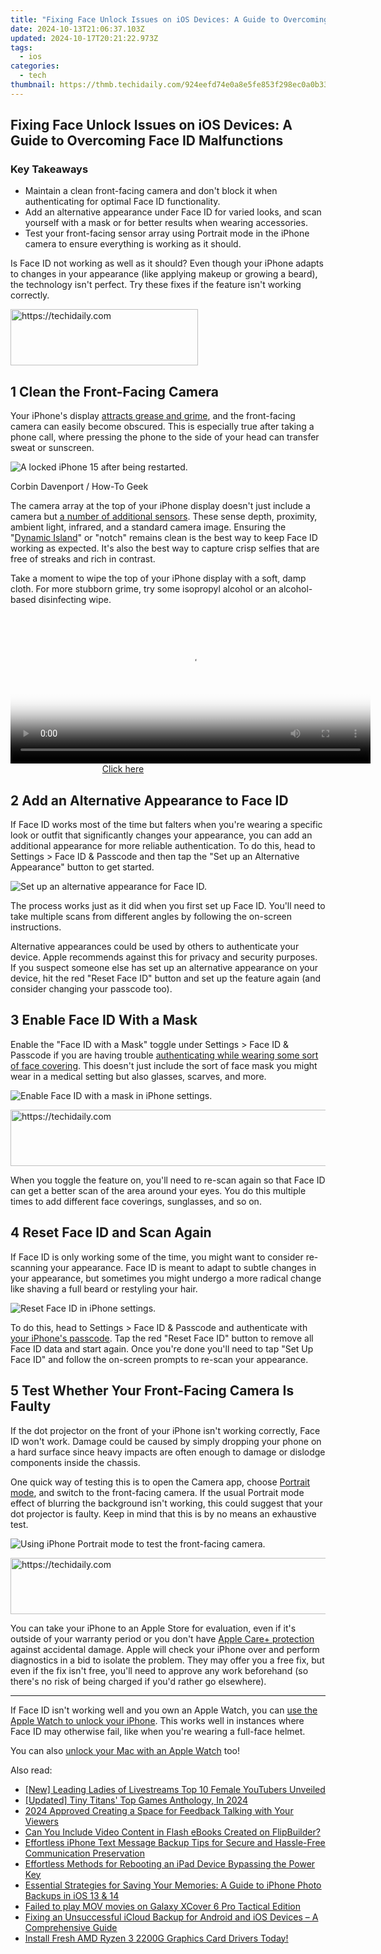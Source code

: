 ```yaml
---
title: "Fixing Face Unlock Issues on iOS Devices: A Guide to Overcoming Face ID Malfunctions"
date: 2024-10-13T21:06:37.103Z
updated: 2024-10-17T20:21:22.973Z
tags:
  - ios
categories:
  - tech
thumbnail: https://thmb.techidaily.com/924eefd74e0a8e5fe853f298ec0a0b33bfecd9ce28f70a0090979c17f5a4bfa6.jpg
---
```


## Fixing Face Unlock Issues on iOS Devices: A Guide to Overcoming Face ID Malfunctions

### Key Takeaways

* Maintain a clean front-facing camera and don't block it when authenticating for optimal Face ID functionality.
* Add an alternative appearance under Face ID for varied looks, and scan yourself with a mask or for better results when wearing accessories.
* Test your front-facing sensor array using Portrait mode in the iPhone camera to ensure everything is working as it should.

 Is Face ID not working as well as it should? Even though your iPhone adapts to changes in your appearance (like applying makeup or growing a beard), the technology isn't perfect. Try these fixes if the feature isn't working correctly.

<!-- affiliate ads begin -->
<a href="https://aligracehair.sjv.io/c/5597632/1948876/19272" target="_top" id="1948876">
  <img src="//a.impactradius-go.com/display-ad/19272-1948876" border="0" alt="https://techidaily.com" width="300" height="90"/>
</a>
<img height="0" width="0" src="https://aligracehair.sjv.io/i/5597632/1948876/19272" style="position:absolute;visibility:hidden;" border="0" />
<!-- affiliate ads end -->

## 1  Clean the Front-Facing Camera 

 Your iPhone's display [attracts grease and grime](https://extra-lessons.techidaily.com/premier-selection-freepluspaid-iphone-cinema-apps-reviewed/), and the front-facing camera can easily become obscured. This is especially true after taking a phone call, where pressing the phone to the side of your head can transfer sweat or sunscreen.

![A locked iPhone 15 after being restarted.](https://static1.howtogeekimages.com/wordpress/wp-content/uploads/2024/08/53212310177_51b1180108_o.jpg) 

Corbin Davenport / How-To Geek

 The camera array at the top of your iPhone display doesn't just include a camera but [a number of additional sensors](https://youtube-stream.techidaily.com/new-game-masters-top-ten-female-gaming-influencers/). These sense depth, proximity, ambient light, infrared, and a standard camera image. Ensuring the "[Dynamic Island](https://screen-capture.techidaily.com/2024-approved-time-traveling-tactics-top-7-historic-battles-reimagined/)" or "notch" remains clean is the best way to keep Face ID working as expected. It's also the best way to capture crisp selfies that are free of streaks and rich in contrast.

 Take a moment to wipe the top of your iPhone display with a soft, damp cloth. For more stubborn grime, try some isopropyl alcohol or an alcohol-based disinfecting wipe.

<!-- affiliate ads begin -->
<span id="1982499">
					<video width="576" height="240" style="cursor:pointer"
           poster="//a.impactradius-go.com/display-clicktoplayimage/1982499.png"
           onclick="if(!this.playClicked){this.play();this.setAttribute('controls',true);this.playClicked=true;}">
	   <source src="//a.impactradius-go.com/display-ad/22993-1982499">
	   <img src="//a.impactradius-go.com/display-clicktoplayimage/1982499.png" style="border: none; height: 100%; width: 100%; object-fit: contain">
	</video>
	<div style="width:360px;text-align:center"><a href="javascript:window.open(decodeURIComponent('https%3A%2F%2Fhomestyler.sjv.io%2Fc%2F5597632%2F1982499%2F22993'), '_blank');void(0);">Click here</a></div>
</span>
<img height="0" width="0" src="https://imp.pxf.io/i/5597632/1982499/22993" style="position:absolute;visibility:hidden;" border="0" />
<!-- affiliate ads end -->

## 2  Add an Alternative Appearance to Face ID 

 If Face ID works most of the time but falters when you're wearing a specific look or outfit that significantly changes your appearance, you can add an additional appearance for more reliable authentication. To do this, head to Settings > Face ID & Passcode and then tap the "Set up an Alternative Appearance" button to get started.

![Set up an alternative appearance for Face ID.](https://static1.howtogeekimages.com/wordpress/wp-content/uploads/2024/08/screenshot-2024-08-08-at-11-12-50.png) 

 The process works just as it did when you first set up Face ID. You'll need to take multiple scans from different angles by following the on-screen instructions.

 Alternative appearances could be used by others to authenticate your device. Apple recommends against this for privacy and security purposes. If you suspect someone else has set up an alternative appearance on your device, hit the red "Reset Face ID" button and set up the feature again (and consider changing your passcode too).

## 3  Enable Face ID With a Mask 

 Enable the "Face ID with a Mask" toggle under Settings > Face ID & Passcode if you are having trouble [authenticating while wearing some sort of face covering](https://pokemon-go-android.techidaily.com/in-2024-ipogo-will-be-the-new-ispoofer-on-realme-c67-5g-drfone-by-drfone-virtual-android/). This doesn't just include the sort of face mask you might wear in a medical setting but also glasses, scarves, and more.

![Enable Face ID with a mask in iPhone settings.](https://static1.howtogeekimages.com/wordpress/wp-content/uploads/2024/08/screenshot-2024-08-08-at-11-13-05.png) 

<!-- affiliate ads begin -->
<a href="https://imp.i357552.net/c/5597632/1001446/11832" target="_top" id="1001446">
  <img src="//a.impactradius-go.com/display-ad/11832-1001446" border="0" alt="https://techidaily.com" width="728" height="90"/>
</a>
<img height="0" width="0" src="https://imp.i357552.net/i/5597632/1001446/11832" style="position:absolute;visibility:hidden;" border="0" />
<!-- affiliate ads end -->

 When you toggle the feature on, you'll need to re-scan again so that Face ID can get a better scan of the area around your eyes. You do this multiple times to add different face coverings, sunglasses, and so on.

## 4  Reset Face ID and Scan Again 

 If Face ID is only working some of the time, you might want to consider re-scanning your appearance. Face ID is meant to adapt to subtle changes in your appearance, but sometimes you might undergo a more radical change like shaving a full beard or restyling your hair.

![Reset Face ID in iPhone settings.](https://static1.howtogeekimages.com/wordpress/wp-content/uploads/2024/08/screenshot-2024-08-08-at-11-13-18.png) 

 To do this, head to Settings > Face ID & Passcode and authenticate with [your iPhone's passcode](https://fox-info.techidaily.com/2024-approved-spectacular-vision-immersive-movies/). Tap the red "Reset Face ID" button to remove all Face ID data and start again. Once you're done you'll need to tap "Set Up Face ID" and follow the on-screen prompts to re-scan your appearance.

## 5  Test Whether Your Front-Facing Camera Is Faulty 

 If the dot projector on the front of your iPhone isn't working correctly, Face ID won't work. Damage could be caused by simply dropping your phone on a hard surface since heavy impacts are often enough to damage or dislodge components inside the chassis.

 One quick way of testing this is to open the Camera app, choose [Portrait mode](https://extra-approaches.techidaily.com/optimizing-space-setting-up-a-vr-capable-area-for-2024/), and switch to the front-facing camera. If the usual Portrait mode effect of blurring the background isn't working, this could suggest that your dot projector is faulty. Keep in mind that this is by no means an exhaustive test.

![Using iPhone Portrait mode to test the front-facing camera.](https://static1.howtogeekimages.com/wordpress/wp-content/uploads/2022/02/front_facing_portrait.jpg) 

<!-- affiliate ads begin -->
<a href="https://appsumo.8odi.net/c/5597632/2105863/7443" target="_top" id="2105863">
  <img src="//a.impactradius-go.com/display-ad/7443-2105863" border="0" alt="https://techidaily.com" width="728" height="90"/>
</a>
<img height="0" width="0" src="https://appsumo.8odi.net/i/5597632/2105863/7443" style="position:absolute;visibility:hidden;" border="0" />
<!-- affiliate ads end -->

 You can take your iPhone to an Apple Store for evaluation, even if it's outside of your warranty period or you don't have [Apple Care+ protection](https://facebook-video-files.techidaily.com/updated-2024-approved-blocking-facebooks-advertising-overload-in-real-time/) against accidental damage. Apple will check your iPhone over and perform diagnostics in a bid to isolate the problem. They may offer you a free fix, but even if the fix isn't free, you'll need to approve any work beforehand (so there's no risk of being charged if you'd rather go elsewhere).

---

 If Face ID isn't working well and you own an Apple Watch, you can [use the Apple Watch to unlock your iPhone](https://review-topics.techidaily.com/how-to-unlock-a-disable-iphone-13-mini-using-macos-finder-by-drfone-ios-unlock-ios-unlock/). This works well in instances where Face ID may otherwise fail, like when you're wearing a full-face helmet.

 You can also [unlock your Mac with an Apple Watch](https://fix-guide.techidaily.com/how-to-watch-hulu-outside-us-on-oneplus-nord-3-5g-drfone-by-drfone-virtual-android/) too!

<ins class="adsbygoogle"
     style="display:block"
     data-ad-format="autorelaxed"
     data-ad-client="ca-pub-7571918770474297"
     data-ad-slot="1223367746"></ins>

<ins class="adsbygoogle"
     style="display:block"
     data-ad-client="ca-pub-7571918770474297"
     data-ad-slot="8358498916"
     data-ad-format="auto"
     data-full-width-responsive="true"></ins>

<span class="atpl-alsoreadstyle">Also read:</span>
<div><ul>
<li><a href="https://youtube-docs.techidaily.com/eading-ladies-of-livestreams-top-10-female-youtubers-unveiled/"><u>[New] Leading Ladies of Livestreams Top 10 Female YouTubers Unveiled</u></a></li>
<li><a href="https://remote-screen-capture.techidaily.com/updated-tiny-titans-top-games-anthology-in-2024/"><u>[Updated] Tiny Titans' Top Games Anthology, In 2024</u></a></li>
<li><a href="https://extra-resources.techidaily.com/2024-approved-creating-a-space-for-feedback-talking-with-your-viewers/"><u>2024 Approved Creating a Space for Feedback Talking with Your Viewers</u></a></li>
<li><a href="https://win-news.techidaily.com/can-you-include-video-content-in-flash-ebooks-created-on-flipbuilder/"><u>Can You Include Video Content in Flash eBooks Created on FlipBuilder?</u></a></li>
<li><a href="https://os-tips.techidaily.com/effortless-iphone-text-message-backup-tips-for-secure-and-hassle-free-communication-preservation/"><u>Effortless iPhone Text Message Backup Tips for Secure and Hassle-Free Communication Preservation</u></a></li>
<li><a href="https://os-tips.techidaily.com/effortless-methods-for-rebooting-an-ipad-device-bypassing-the-power-key/"><u>Effortless Methods for Rebooting an iPad Device Bypassing the Power Key</u></a></li>
<li><a href="https://os-tips.techidaily.com/essential-strategies-for-saving-your-memories-a-guide-to-iphone-photo-backups-in-ios-13-and-14/"><u>Essential Strategies for Saving Your Memories: A Guide to iPhone Photo Backups in iOS 13 & 14</u></a></li>
<li><a href="https://phone-solutions.techidaily.com/failed-to-play-mov-movies-on-galaxy-xcover-6-pro-tactical-edition-by-aiseesoft-video-converter-play-mov-on-android/"><u>Failed to play MOV movies on Galaxy XCover 6 Pro Tactical Edition</u></a></li>
<li><a href="https://os-tips.techidaily.com/fixing-an-unsuccessful-icloud-backup-for-android-and-ios-devices-a-comprehensive-guide/"><u>Fixing an Unsuccessful iCloud Backup for Android and iOS Devices – A Comprehensive Guide</u></a></li>
<li><a href="https://hardware-help.techidaily.com/install-fresh-amd-ryzen-3-2200g-graphics-card-drivers-today/"><u>Install Fresh AMD Ryzen 3 2200G Graphics Card Drivers Today!</u></a></li>
</ul></div>

